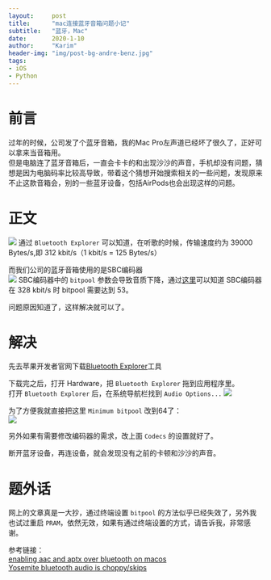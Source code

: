 ```yaml
---
layout:     post
title:      "mac连接蓝牙音箱问题小记"
subtitle:   "蓝牙，Mac"
date:       2020-1-10
author:     "Karim"
header-img: "img/post-bg-andre-benz.jpg"
tags:
- iOS
- Python
---
```


# 前言  

过年的时候，公司发了个蓝牙音箱，我的Mac Pro左声道已经坏了很久了，正好可以拿来当音箱用。  
但是电脑连了蓝牙音箱后，一直会卡卡的和出现沙沙的声音，手机却没有问题，猜想是因为电脑码率比较高导致，带着这个猜想开始搜索相关的一些问题，发现原来不止这款音箱会，别的一些蓝牙设备，包括AirPods也会出现这样的问题。  


# 正文  

![](http://images.foolishtalk.org/39ce65c86ee89caeba6d367d0f82786d.png) 
通过 `Bluetooth Explorer` 可以知道，在听歌的时候，传输速度约为 39000 Bytes/s,即 312 kbit/s（1 kbit/s = 125 Bytes/s）

而我们公司的蓝牙音箱使用的是SBC编码器  
![](http://images.foolishtalk.org/347335e73c15512f3125ee4d60bac4f3.png) 
SBC编码器中的 `bitpool` 参数会导致音质下降，通过[这里](http://soundexpert.org/encoders-320-kbps)可以知道 SBC编码器 在 328 kbit/s 时 bitpool 需要达到 53。  

问题原因知道了，这样解决就可以了。

# 解决
先去苹果开发者官网下载[Bluetooth Explorer](https://download.developer.apple.com/Developer_Tools/Additional_Tools_for_Xcode_11/Additional_Tools_for_Xcode_11.dmg)工具  

下载完之后，打开 Hardware，把 `Bluetooth Explorer` 拖到应用程序里。  
打开 `Bluetooth Explorer` 后，在系统导航栏找到 `Audio Options...`
![](http://images.foolishtalk.org/c1bfcd07315439afe2f2fd3ecdc744f4.png)  

为了方便我就直接把这里 `Minimum bitpool` 改到64了：  
![](http://images.foolishtalk.org/72d3eb4294d65375471054d6f1d290cc.png) 

另外如果有需要修改编码器的需求，改上面 `Codecs` 的设置就好了。

断开蓝牙设备，再连设备，就会发现没有之前的卡顿和沙沙的声音。

# 题外话   
网上的文章真是一大抄，通过终端设置 `bitpool` 的方法似乎已经失效了，另外我也试过重启 `PRAM`，依然无效，如果有通过终端设置的方式，请告诉我，非常感谢。


参考链接：  
[enabling aac and aptx over bluetooth on macos](https://www.areilly.com/2017/07/29/enabling-aac-and-aptx-over-bluetooth-on-macos/)  
[Yosemite bluetooth audio is choppy/skips](https://apple.stackexchange.com/questions/167245/yosemite-bluetooth-audio-is-choppy-skips/259954#259954)